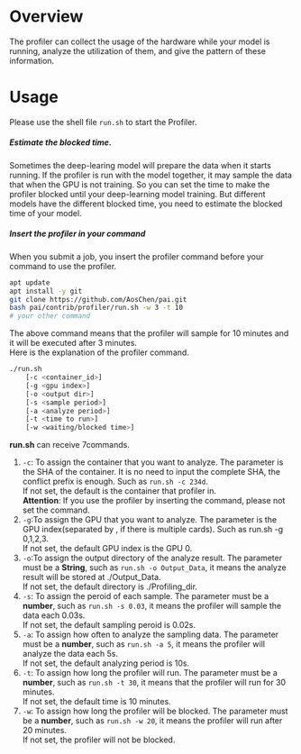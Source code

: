 # Overview
The profiler can collect the usage of the hardware while your model is
running, analyze the utilization of them, and give the pattern of these
information.
# Usage
Please use the shell file `run.sh` to start the Profiler.  
##### Estimate the blocked time.
Sometimes the deep-learing model will prepare the data when it starts
running. If the profiler is run with the model together, it may sample
the data that when the GPU is not training. So you can set the time to
make the profiler blocked until your deep-learning model training. But
different models have the different blocked time, you need to estimate
the blocked time of your model.
##### Insert the profiler in your command
When you submit a job, you insert the profiler command before your
command to use the profiler.  
```bash
apt update
apt install -y git
git clone https://github.com/AosChen/pai.git
bash pai/contrib/profiler/run.sh -w 3 -t 10
# your other command
``` 
The above command means that the profiler will sample for 10 minutes and
it will be executed after 3 minutes.  
Here is the explanation of the profiler command.

```bash
./run.sh
    [-c <container_id>]
    [-g <gpu index>]
    [-o <output dir>]
    [-s <sample period>]
    [-a <analyze period>]
    [-t <time to run>]
    [-w <waiting/blocked time>]
```
**run.sh** can receive 7commands.
1. `-c`: To assign the container that you want to analyze. The parameter
   is the SHA of the container. It is no need to input the complete SHA,
   the conflict prefix is enough. Such as `run.sh -c 234d`.  
   If not set, the default is the container that profiler in.  
   **Attention**: If you use the profiler by inserting the command,
   please not set the command.
2. `-g`:To assign the GPU that you want to analyze. The parameter is the
   GPU index(separated by , if there is multiple cards). Such as run.sh
   -g 0,1,2,3.   
   If not set, the default GPU index is the GPU 0.
3. `-o`:To assign the output directory of the analyze result. The
   parameter must be a **String**, such as `run.sh -o Output_Data`, it
   means the analyze result will be stored at ./Output_Data.  
   If not set, the default directory is ./Profiling_dir.
4. `-s`: To assign the peroid of each sample. The parameter must be a
   **number**, such as `run.sh -s 0.03`, it means the profiler will
   sample the data each 0.03s.  
   If not set, the default sampling peroid is 0.02s.
5. `-a`: To assign how often to analyze the sampling data. The parameter
   must be a **number**, such as `run.sh -a 5`, it means the profiler
   will analyze the data each 5s.  
   If not set, the default analyzing period is 10s.
6. `-t`: To assign how long the profiler will run. The parameter must be
   a **number**, such as `run.sh -t 30`, it means that the profiler will
   run for 30 minutes.  
   If not set, the default time is 10 minutes.
7. `-w`: To assign how long the profiler will be blocked. The parameter
   must be a **number**, such as `run.sh -w 20`, it means the profiler
   will run after 20 minutes.  
   If not set, the profiler will not be blocked.